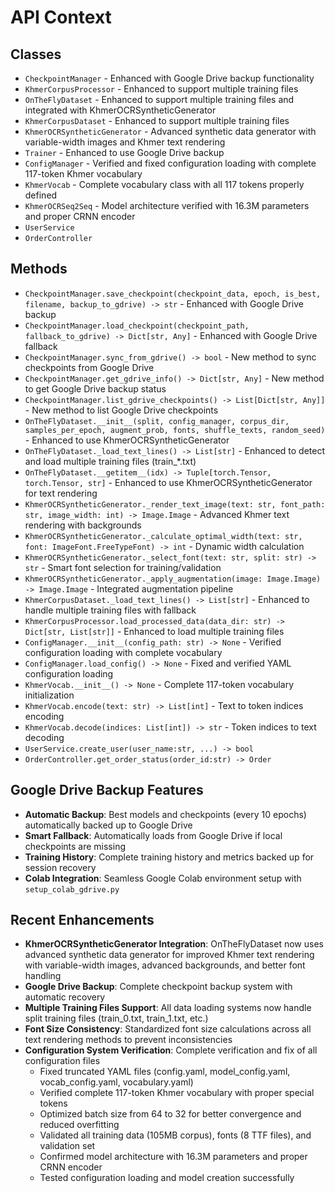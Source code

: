 # API Context

## Classes
- `CheckpointManager` - Enhanced with Google Drive backup functionality
- `KhmerCorpusProcessor` - Enhanced to support multiple training files
- `OnTheFlyDataset` - Enhanced to support multiple training files and integrated with KhmerOCRSyntheticGenerator
- `KhmerCorpusDataset` - Enhanced to support multiple training files
- `KhmerOCRSyntheticGenerator` - Advanced synthetic data generator with variable-width images and Khmer text rendering
- `Trainer` - Enhanced to use Google Drive backup
- `ConfigManager` - Verified and fixed configuration loading with complete 117-token Khmer vocabulary
- `KhmerVocab` - Complete vocabulary class with all 117 tokens properly defined
- `KhmerOCRSeq2Seq` - Model architecture verified with 16.3M parameters and proper CRNN encoder
- `UserService`
- `OrderController`

## Methods
- `CheckpointManager.save_checkpoint(checkpoint_data, epoch, is_best, filename, backup_to_gdrive) -> str` - Enhanced with Google Drive backup
- `CheckpointManager.load_checkpoint(checkpoint_path, fallback_to_gdrive) -> Dict[str, Any]` - Enhanced with Google Drive fallback
- `CheckpointManager.sync_from_gdrive() -> bool` - New method to sync checkpoints from Google Drive
- `CheckpointManager.get_gdrive_info() -> Dict[str, Any]` - New method to get Google Drive backup status
- `CheckpointManager.list_gdrive_checkpoints() -> List[Dict[str, Any]]` - New method to list Google Drive checkpoints
- `OnTheFlyDataset.__init__(split, config_manager, corpus_dir, samples_per_epoch, augment_prob, fonts, shuffle_texts, random_seed)` - Enhanced to use KhmerOCRSyntheticGenerator
- `OnTheFlyDataset._load_text_lines() -> List[str]` - Enhanced to detect and load multiple training files (train_*.txt)
- `OnTheFlyDataset.__getitem__(idx) -> Tuple[torch.Tensor, torch.Tensor, str]` - Enhanced to use KhmerOCRSyntheticGenerator for text rendering
- `KhmerOCRSyntheticGenerator._render_text_image(text: str, font_path: str, image_width: int) -> Image.Image` - Advanced Khmer text rendering with backgrounds
- `KhmerOCRSyntheticGenerator._calculate_optimal_width(text: str, font: ImageFont.FreeTypeFont) -> int` - Dynamic width calculation
- `KhmerOCRSyntheticGenerator._select_font(text: str, split: str) -> str` - Smart font selection for training/validation
- `KhmerOCRSyntheticGenerator._apply_augmentation(image: Image.Image) -> Image.Image` - Integrated augmentation pipeline
- `KhmerCorpusDataset._load_text_lines() -> List[str]` - Enhanced to handle multiple training files with fallback
- `KhmerCorpusProcessor.load_processed_data(data_dir: str) -> Dict[str, List[str]]` - Enhanced to load multiple training files
- `ConfigManager.__init__(config_path: str) -> None` - Verified configuration loading with complete vocabulary
- `ConfigManager.load_config() -> None` - Fixed and verified YAML configuration loading
- `KhmerVocab.__init__() -> None` - Complete 117-token vocabulary initialization
- `KhmerVocab.encode(text: str) -> List[int]` - Text to token indices encoding
- `KhmerVocab.decode(indices: List[int]) -> str` - Token indices to text decoding
- `UserService.create_user(user_name:str, ...) -> bool`
- `OrderController.get_order_status(order_id:str) -> Order`

## Google Drive Backup Features
- **Automatic Backup**: Best models and checkpoints (every 10 epochs) automatically backed up to Google Drive
- **Smart Fallback**: Automatically loads from Google Drive if local checkpoints are missing
- **Training History**: Complete training history and metrics backed up for session recovery
- **Colab Integration**: Seamless Google Colab environment setup with `setup_colab_gdrive.py`

## Recent Enhancements
- **KhmerOCRSyntheticGenerator Integration**: OnTheFlyDataset now uses advanced synthetic data generator for improved Khmer text rendering with variable-width images, advanced backgrounds, and better font handling
- **Google Drive Backup**: Complete checkpoint backup system with automatic recovery
- **Multiple Training Files Support**: All data loading systems now handle split training files (train_0.txt, train_1.txt, etc.)
- **Font Size Consistency**: Standardized font size calculations across all text rendering methods to prevent inconsistencies
- **Configuration System Verification**: Complete verification and fix of all configuration files
  - Fixed truncated YAML files (config.yaml, model_config.yaml, vocab_config.yaml, vocabulary.yaml)
  - Verified complete 117-token Khmer vocabulary with proper special tokens
  - Optimized batch size from 64 to 32 for better convergence and reduced overfitting
  - Validated all training data (105MB corpus), fonts (8 TTF files), and validation set
  - Confirmed model architecture with 16.3M parameters and proper CRNN encoder
  - Tested configuration loading and model creation successfully 